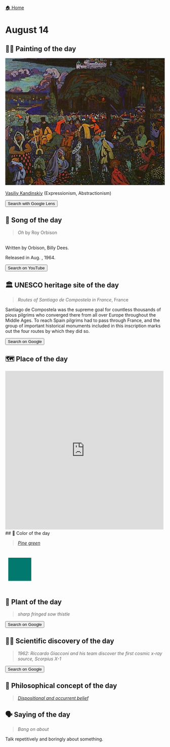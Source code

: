 
[🏠 Home](../../index.md)

# August 14

## 🧑‍🎨 Painting of the day

<img width="600" src="../img/Vasiliy_Kandinskiy_3.jpg">

[Vasiliy Kandinskiy](http://en.wikipedia.org/wiki/Wassily_Kandinsky) (Expressionism, Abstractionism)

<button class="btn btn-success"
onclick=" window.open('https://lens.google.com/uploadbyurl?url=https://iretes.github.io/one-a-day/data/img/Vasiliy_Kandinskiy_3.jpg','_blank')">
Search with Google Lens
</button>

## 🎼 Song of the day

> *Oh*
by Roy Orbison

<br />Written by Orbison, Billy Dees.

Released in Aug. , 1964.

<button class="btn btn-success"
onclick=" window.open('http://www.youtube.com/search?q=Oh by Roy Orbison','_blank')">
Search on YouTube
</button>

## 🏛️ UNESCO heritage site of the day

> *Routes of Santiago de Compostela in France*, France

<p>Santiago de Compostela was the supreme goal for countless thousands of pious pilgrims who converged there from all over Europe throughout the Middle Ages. To reach Spain pilgrims had to pass through France, and the group of important historical monuments included in this inscription marks out the four routes by which they did so.</p>

<button class="btn btn-success"
onclick=" window.open('http://www.google.com/search?q=Routes of Santiago de Compostela in France','_blank')">
Search on Google
</button>

## 🗺️ Place of the day

<iframe
src="https://www.mapcrunch.com"
name="mapcrunch"
width="500"
height="500"
allowTransparency="true"
scrolling="no"
frameborder="0"
>
</iframe>
## 🎨 Color of the day

> *[Pine green](https://en.wikipedia.org/wiki/Shades_of_green#Mint_green)*

<div style="color:#01796F; font-size: 100px;">&#9632;</div>

## 🌿 Plant of the day

> *sharp fringed sow thistle*

<button class="btn btn-success"
onclick=" window.open('http://www.google.com/search?q=sharp fringed sow thistle','_blank')">
Search on Google
</button>

## 🧑‍🔬 Scientific discovery of the day

> *1962: Riccardo Giacconi and his team discover the first cosmic x-ray source, Scorpius X-1*

<button class="btn btn-success"
onclick=" window.open('http://www.google.com/search?q=1962: Riccardo Giacconi and his team discover the first cosmic x-ray source, Scorpius X-1','_blank')"> 
Search on Google
</button>

## 💭 Philosophical concept of the day

> *[Dispositional and occurrent belief](https://en.wikipedia.org/wiki/Dispositional_and_occurrent_belief)*

## 🗣️ Saying of the day

> *Bang on about*

Talk repetitively and boringly about something.

